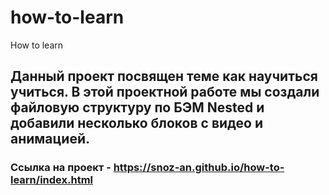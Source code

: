 # how-to-learn
How to learn
## Данный проект посвящен теме как научиться учиться. В этой проектной работе мы создали файловую структуру по БЭМ Nested и добавили несколько блоков с видео и анимацией.

### Ссылка на проект - https://snoz-an.github.io/how-to-learn/index.html

